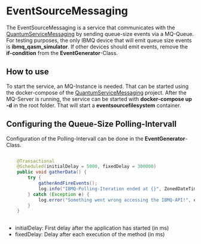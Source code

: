# EventSourceMessaging

The EventSourceMessaging is a service that communicates with the [QuantumServiceMessaging](https://github.com/LHommeDeBat/QuantumServiceMessaging) by sending queue-size events via a MQ-Queue. For testing purposes, the only IBMQ device that will emit queue size events is **ibmq_qasm_simulator**. If other devices should emit events, remove the **if-condition** from the **EventGenerator**-Class.

## How to use

To start the service, an MQ-Instance is needed. That can be started using the docker-compose of the [QuantumServiceMessaging](https://github.com/LHommeDeBat/QuantumServiceMessaging) project.
After the MQ-Server is running, the service can be started with **docker-compose up -d** in the root folder. That will start a **eventsourcefilesystem** container.

## Configuring the Queue-Size Polling-Intervall

Configuration of the Polling-Intervall can be done in the **EventGenerator**-Class.

``` java

    @Transactional
    @Scheduled(initialDelay = 5000, fixedDelay = 300000)
    public void gatherData() {
        try {
            gatherAndFireEvents();
            log.info("IBMQ-Polling-Iteration ended at {}", ZonedDateTime.now());
        } catch (Exception e) {
            log.error("Something went wrong accessing the IBMQ-API!", e);
        }
    }
    
```

- initialDelay: First delay after the application has started (in ms)
- fixedDelay: Delay after each execution of the method (in ms)
